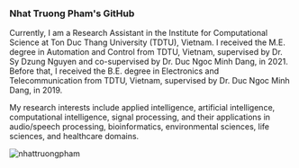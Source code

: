 ### Nhat Truong Pham's GitHub
Currently, I am a Research Assistant in the Institute for Computational Science at Ton Duc Thang University (TDTU), Vietnam. I received the M.E. degree in Automation and Control from TDTU, Vietnam, supervised by Dr. Sy Dzung Nguyen and co-supervised by Dr. Duc Ngoc Minh Dang, in 2021. Before that, I received the B.E. degree in Electronics and Telecommunication from TDTU, Vietnam, supervised by Dr. Duc Ngoc Minh Dang, in 2019.

My research interests include applied intelligence, artificial intelligence, computational intelligence, signal processing, and their applications in audio/speech processing, bioinformatics, environmental sciences, life sciences, and healthcare domains.

<!--
**nhattruongpham/nhattruongpham** is a ✨ _special_ ✨ repository because its `README.md` (this file) appears on your GitHub profile.

Here are some ideas to get you started:

- 🔭 I’m currently working on ...
- 🌱 I’m currently learning ...
- 👯 I’m looking to collaborate on ...
- 🤔 I’m looking for help with ...
- 💬 Ask me about ...
- 📫 How to reach me: ...
- 😄 Pronouns: ...
- ⚡ Fun fact: ...
-->

<p><img align="center" src="https://github-readme-stats.vercel.app/api/top-langs/?username=nhattruongpham&layout=compact&hide=html" alt="nhattruongpham" /></p>
<p>&nbsp;<img align="center" src="https://github-readme-stats.vercel.app/api?username=nhattruongpham&show_icons=true&theme=radical" alt="" /></p>

